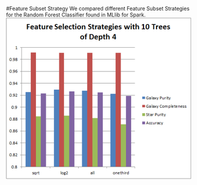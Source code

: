 #Feature Subset Strategy
We compared different Feature Subset Strategies for the Random Forest Classifier found in MLlib for Spark.
![Alt text](images/10x4.png)